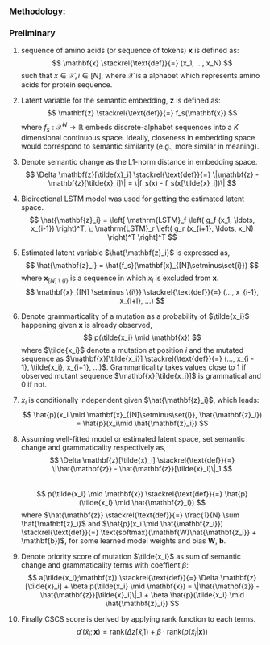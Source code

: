 ### Methodology:  
### Preliminary

1.  sequence of amino acids (or sequence of tokens) $\mathbf{x}$ is defined as:
    $$
    \mathbf{x} \stackrel{\text{def}}{=} (x_1, ..., x_N)
    $$
    such that $x \in \mathcal{X}, i \in [N]$, where $\mathcal{X}$ is a alphabet which represents amino acids for protein sequence.

2.  Latent variable for the semantic embedding, $\mathbf{z}$ is defined as:
    $$
    \mathbf{z} \stackrel{\text{def}}{=} f_s(\mathbf{x})
    $$
    where $f_s : \mathcal{X}^N \to \mathbb{R}$ embeds discrete-alphabet sequences into a $K$ dimensional continuous space. Ideally, closeness in embedding space would correspond to semantic similarity (e.g., more similar in meaning).
3. Denote semantic change as the L1-norm distance in embedding space.
    $$
    \Delta \mathbf{z}[\tilde{x}_i] \stackrel{\text{def}}{=} \|\mathbf{z} - \mathbf{z}[\tilde{x}_i]\| = \|f_s(x) - f_s(x[\tilde{x}_i])\|
    $$
4. Bidirectional LSTM model was used for getting the estimated latent space.
    $$
    \hat{\mathbf{z}_i} = \left[ \mathrm{LSTM}_f \left( g_f (x_1, \ldots, x_{i-1}) \right)^T, \; \mathrm{LSTM}_r \left( g_r (x_{i+1}, \ldots, x_N) \right)^T \right]^T
    $$


5. Estimated latent variable $\hat{\mathbf{z}_i}$ is expressed as,
    $$
    \hat{\mathbf{z}_i} = \hat{f_s}(\mathbf{x}_{[N]\setminus\set{i}})
    $$
    where $\mathbf{x}_{[N] \setminus \{i\}}$ is a sequence in which $x_i$ is excluded from $\mathbf{x}$.
    $$
    \mathbf{x}_{[N] \setminus \{i\}} \stackrel{\text{def}}{=} (..., x_{i-1}, x_{i+i}, ...)
    $$

6. Denote grammarticality of a mutation as a probability of $\tilde{x_i}$ happening given $\mathbf{x}$ is already observed,
    $$
    p(\tilde{x_i} \mid \mathbf{x})
    $$
    where $\tilde{x_i}$ denote a mutation at position $i$ and the mutated sequence as $\mathbf{x}[\tilde{x_i}] \stackrel{\text{def}}{=} (..., x_{i - 1}, \tilde{x_i}, x_{i+1}, ...)$.
    Grammarticality takes values close to 1 if observed mutant sequence $\mathbf{x}[\tilde{x_i}]$ is grammatical and 0 if not.

7. $x_i$ is conditionally independent given $\hat{\mathbf{z}_i}$, which leads:
$$
\hat{p}(x_i \mid \mathbf{x}_{[N]\setminus\set{i}}, \hat{\mathbf{z}_i}) = \hat{p}(x_i\mid \hat{\mathbf{z}_i})
$$
7. Assuming well-fitted model or estimated latent space, set semantic change and grammaticality respectively as,
    $$
    \Delta \mathbf{z}[\tilde{x}_i] \stackrel{\text{def}}{=} \|\hat{\mathbf{z}} - \hat{\mathbf{z}}[\tilde{x}_i]\|_1
    $$  
    $$
    p(\tilde{x_i} \mid \mathbf{x}) \stackrel{\text{def}}{=} \hat{p}(\tilde{x_i} \mid \hat{\mathbf{z}_i})
    $$
    where $\hat{\mathbf{z}} \stackrel{\text{def}}{=} \frac{1}{N} \sum \hat{\mathbf{z}_i}$ and $\hat{p}(x_i \mid \hat{\mathbf{z_i}}) \stackrel{\text{def}}{=} \text{softmax}(\mathbf{W}\hat{\mathbf{z_i}} + \mathbf{b})$, for some learned model weights and bias $\mathbf{W}$, $\mathbf{b}$.
    
8. Denote priority score of mutation $\tilde{x_i}$ as sum of semantic change and grammaticality terms with coeffient $\beta$:
    $$
    a(\tilde{x_i};\mathbf{x}) \stackrel{\text{def}}{=} \Delta \mathbf{z}[\tilde{x}_i] + \beta p(\tilde{x_i} \mid \mathbf{x}) = \|\hat{\mathbf{z}} - \hat{\mathbf{z}}[\tilde{x}_i]\|_1 + \beta \hat{p}(\tilde{x_i} \mid \hat{\mathbf{z}_i})
    $$
9. Finally CSCS score is derived by applying rank function to each terms.
$$
a'(\tilde{x}_i; \mathbf{x}) = \text{rank}(\Delta z[\tilde{x}_i]) + \beta \cdot \text{rank}(p(\tilde{x}_i | \mathbf{x}))
$$
